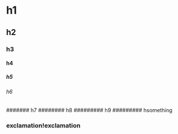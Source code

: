 # h1
## h2
### h3
#### h4
##### h5
###### h6
####### h7
######## h8
######### h9
######### hsomething

### exclamation!exclamation
